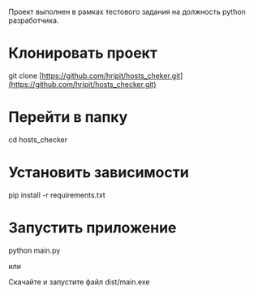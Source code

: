 Проект выполнен в рамках тестового задания на должность python разработчика.

# Клонировать проект
git clone [https://github.com/hripit/hosts_cheker.git](https://github.com/hripit/hosts_checker.git)

# Перейти в папку
cd hosts_checker

# Установить зависимости
pip install -r requirements.txt

# Запустить приложение
python main.py

или

Скачайте и запустите файл dist/main.exe
